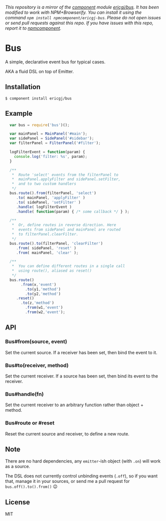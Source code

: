 *This repository is a mirror of the [component](http://component.io) module [ericgj/bus](http://github.com/ericgj/bus). It has been modified to work with NPM+Browserify. You can install it using the command `npm install npmcomponent/ericgj-bus`. Please do not open issues or send pull requests against this repo. If you have issues with this repo, report it to [npmcomponent](https://github.com/airportyh/npmcomponent).*

# Bus

  A simple, declarative event bus for typical cases.
  
  AKA a fluid DSL on top of Emitter.

## Installation

    $ component install ericgj/bus

## Example

```javascript
  var bus = require('bus')();

  var mainPanel = MainPanel('#main');
  var sidePanel = SidePanel('#sidebar');
  var filterPanel = FilterPanel('#filter');

  logFilterEvent = function(param) {
    console.log('filter: %s', param);
  }

  /**
   *  Route 'select' events from the filterPanel to
   *  mainPanel.applyFilter and sidePanel.setFilter,
   *  and to two custom handlers
   */
  bus.route().from(filterPanel, 'select')
     .to( mainPanel, 'applyFilter' )
     .to( sidePanel, 'setFilter' )
     .handle( logFilterEvent )
     .handle( function(param) { /* some callback */ } );

  /**
   *  Or, define routes in reverse direction. Here
   *  events from sidePanel and mainPanel are routed
   *  to filterPanel.clearFilter.
   */
  bus.route().to(filterPanel, 'clearFilter')
     .from( sidePanel, 'reset' )
     .from( mainPanel, 'clear' );

  /**
   *  You can define different routes in a single call
   *  using route(), aliased as reset()
   */
  bus.route()
       .from(x,'event')
         .to(y1,'method')
         .to(y2,'method')
     .reset()
       .to(z,'method')
         .from(w1,'event')
         .from(w2,'event');

```

## API

### Bus#from(source, event)

Set the current source. If a receiver has been set, then bind the event to it.

### Bus#to(receiver, method)

Set the current receiver. If a source has been set, then bind its event to 
the receiver.

### Bus#handle(fn)

Set the current receiver to an arbitrary function rather than object + method.

### Bus#route or #reset

Reset the current source and receiver, to define a new route.
   
## Note

There are no hard dependencies, any `emitter`-ish object (with `.on`) will work
as a source.

The DSL does not currently control unbinding events (`.off`), so if you want 
that, manage it in your sources, or send me a pull request for 
`bus.off().to().from()`  :wink:

## License

  MIT
